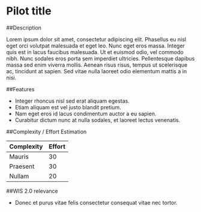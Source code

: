 
 Pilot title 
=========

##Description 

Lorem ipsum dolor sit amet, consectetur adipiscing elit. Phasellus eu nisl eget orci volutpat malesuada et eget leo. Nunc eget eros massa. Integer quis est in lacus faucibus malesuada. Ut et euismod odio, vel commodo nibh. Nunc sodales eros porta sem imperdiet ultricies. Pellentesque dapibus massa sed enim viverra mollis. Aenean risus risus, tempus ut scelerisque ac, tincidunt at sapien. Sed vitae nulla laoreet odio elementum mattis a in nisi.


##Features 

- Integer rhoncus nisl sed erat aliquam egestas.
- Etiam aliquam est vel justo blandit pretium.
- Nam eget eros id lacus condimentum auctor a eu sapien.
- Curabitur dictum nunc at nulla sodales, et laoreet lectus venenatis.



##Complexity / Effort Estimation 

Complexity     | Effort
-------- | ---
Mauris | 30
Praesent    | 30
Nullam     | 20




##WIS 2.0 relevance
- Donec et purus vitae felis consectetur consequat vitae nec tortor.


